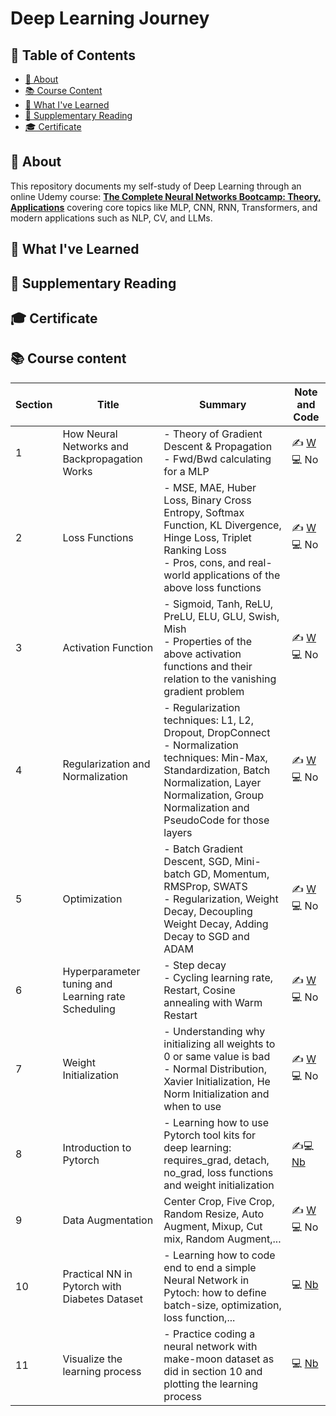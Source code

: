 # Deep Learning Journey

## 📑 Table of Contents

- [📘 About](#-about)
- [📚 Course Content](#-course-content)
- [🧠 What I've Learned](#-what-ive-learned)
- [📖 Supplementary Reading](#-supplementary-reading)
- [🎓 Certificate](#-certificate)

## 📘 About

This repository documents my self-study of Deep Learning through an online Udemy course: **[The Complete Neural Networks Bootcamp: Theory, Applications](https://www.udemy.com/course/the-complete-neural-networks-bootcamp-theory-applications/)** covering core topics like MLP, CNN, RNN, Transformers, and modern applications such as NLP, CV, and LLMs.

## 🧠 What I've Learned

## 📖 Supplementary Reading

## 🎓 Certificate

## 📚 Course content

| Section    | Title            | Summary                                                                                                       | Note and Code                |
|------------|------------------|---------------------------------------------------------------------------------------------------------------|------------------------------|
| 1  | How Neural Networks and Backpropagation Works     | - Theory of Gradient Descent & Propagation<br>- Fwd/Bwd  calculating for a MLP | ✍️ [W](https://github.com/laikhanhhoang/Deep_Learning_Journey/blob/main/Lecture_Note/Section%201%20-%20How%20Neural%20Networks%20and%20Back%20Propagation%20Work.pdf) <br>💻 No |
|2| Loss Functions| - MSE, MAE, Huber Loss, Binary Cross Entropy, Softmax Function, KL Divergence, Hinge Loss, Triplet Ranking Loss <br> - Pros, cons, and real-world applications of the above loss functions| ✍️ [W](https://github.com/laikhanhhoang/Deep_Learning_Journey/blob/main/Lecture_Note/Section%202%20-%20Loss%20Functions.pdf) <br>💻 No |
|3| Activation Function| - Sigmoid, Tanh, ReLU, PreLU, ELU, GLU, Swish, Mish <br> - Properties of the above activation functions and their relation to the vanishing gradient problem| ✍️ [W](https://github.com/laikhanhhoang/Deep_Learning_Journey/blob/main/Lecture_Note/Section%203%20-%20Activation%20Functions.pdf) <br>💻 No |
|4| Regularization and Normalization| - Regularization techniques: L1, L2, Dropout, DropConnect <br> - Normalization techniques: Min-Max, Standardization, Batch Normalization, Layer Normalization, Group Normalization and PseudoCode for those layers| ✍️ [W](https://github.com/laikhanhhoang/Deep_Learning_Journey/blob/main/Lecture_Note/Section%204%20-%20Regularization%20and%20Normalization.pdf) <br>💻 No |
|5| Optimization| - Batch Gradient Descent, SGD, Mini-batch GD, Momentum, RMSProp, SWATS <br> - Regularization, Weight Decay, Decoupling Weight Decay, Adding Decay to SGD and ADAM| ✍️ [W](https://github.com/laikhanhhoang/Deep_Learning_Journey/blob/main/Lecture_Note/Section%205%20-%20Optimization.pdf) <br>💻 No |
|6| Hyperparameter tuning and Learning rate Scheduling| - Step decay <br> - Cycling learning rate, Restart, Cosine annealing with Warm Restart| ✍️ [W](https://github.com/laikhanhhoang/Deep_Learning_Journey/blob/main/Lecture_Note/Section%206%20-%20Hyperparameter%20tuning%20and%20Learning%20Rate%20Scheduling.pdf) <br>💻 No |
|7|Weight Initialization| - Understanding why initializing all weights to 0 or same value is bad <br> - Normal Distribution, Xavier Initialization, He Norm Initialization and when to use | ✍️ [W](https://github.com/laikhanhhoang/Deep_Learning_Journey/blob/main/Lecture_Note/Section%207%20-%20Weight%20Initialization.pdf) <br>💻 No |
|8|Introduction to Pytorch| - Learning how to use Pytorch tool kits for deep learning: requires_grad, detach, no_grad, loss functions and weight initialization | ✍️💻 [Nb](https://github.com/laikhanhhoang/Deep_Learning_Journey/blob/main/Code/Section8_Introduction_to_Pytorch.ipynb) |
|9|Data Augmentation| Center Crop, Five Crop, Random Resize, Auto Augment, Mixup, Cut mix, Random Augment,...| ✍️ [W](https://github.com/laikhanhhoang/Deep_Learning_Journey/blob/main/Lecture_Note/Section%209%20-Data%20Augmentation.pdf) <br>💻 No |
|10| Practical NN in Pytorch with Diabetes Dataset|- Learning how to code end to end a simple Neural Network in Pytoch: how to define batch-size, optimization, loss function,...| 💻 [Nb](https://github.com/laikhanhhoang/Deep_Learning_Journey/blob/main/Code/Section9_Apply_NN_in_Diabete.ipynb) |
|11| Visualize the learning process| - Practice coding a neural network with make-moon dataset as did in section 10 and plotting the learning process| 💻 [Nb](https://github.com/laikhanhhoang/Deep_Learning_Journey/blob/main/Code/Section11_Visualize_Learning_Process.ipynb) |
